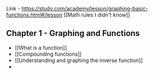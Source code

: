 Link - https://study.com/academy/lesson/graphing-basic-functions.html#/lesson
[[Math rules I didn't know]]

## Chapter 1 - Graphing and Functions
- [[What is a function]]
- [[Compounding functions]]
- [[Understanding and graphing the inverse function]]
- 